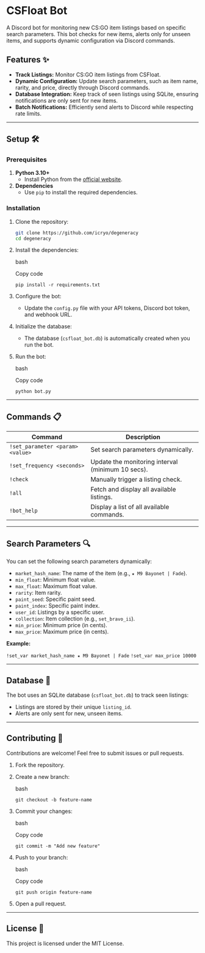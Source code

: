 # CSFloat Bot

A Discord bot for monitoring new CS:GO item listings based on specific search parameters. This bot checks for new items, alerts only for unseen items, and supports dynamic configuration via Discord commands.

## Features ✨
- **Track Listings:** Monitor CS:GO item listings from CSFloat.
- **Dynamic Configuration:** Update search parameters, such as item name, rarity, and price, directly through Discord commands.
- **Database Integration:** Keep track of seen listings using SQLite, ensuring notifications are only sent for new items.
- **Batch Notifications:** Efficiently send alerts to Discord while respecting rate limits.

---

## Setup 🛠️

### Prerequisites
1. **Python 3.10+**
   - Install Python from the [official website](https://www.python.org/downloads/).
2. **Dependencies**
   - Use `pip` to install the required dependencies.

### Installation
1. Clone the repository:
   ```bash
   git clone https://github.com/icryo/degeneracy
   cd degeneracy

1.  Install the dependencies:

    bash

    Copy code

    `pip install -r requirements.txt`

2.  Configure the bot:

    -   Update the `config.py` file with your API tokens, Discord bot token, and webhook URL.
3.  Initialize the database:

    -   The database (`csfloat_bot.db`) is automatically created when you run the bot.
4.  Run the bot:

    bash

    Copy code

    `python bot.py`

* * * * *

Commands 📋
-----------

| Command | Description |
| --- | --- |
| `!set_parameter <param> <value>` | Set search parameters dynamically. |
| `!set_frequency <seconds>` | Update the monitoring interval (minimum 10 secs). |
| `!check` | Manually trigger a listing check. |
| `!all` | Fetch and display all available listings. |
| `!bot_help` | Display a list of all available commands. |

* * * * *

Search Parameters 🔍
--------------------

You can set the following search parameters dynamically:

-   `market_hash_name`: The name of the item (e.g., `★ M9 Bayonet | Fade`).
-   `min_float`: Minimum float value.
-   `max_float`: Maximum float value.
-   `rarity`: Item rarity.
-   `paint_seed`: Specific paint seed.
-   `paint_index`: Specific paint index.
-   `user_id`: Listings by a specific user.
-   `collection`: Item collection (e.g., `set_bravo_ii`).
-   `min_price`: Minimum price (in cents).
-   `max_price`: Maximum price (in cents).

**Example:**

`
   !set_var market_hash_name ★ M9 Bayonet | Fade
`
`
   !set_var max_price 10000
`

* * * * *

Database 📂
-----------

The bot uses an SQLite database (`csfloat_bot.db`) to track seen listings:

-   Listings are stored by their unique `listing_id`.
-   Alerts are only sent for new, unseen items.

* * * * *

Contributing 🤝
---------------

Contributions are welcome! Feel free to submit issues or pull requests.

1.  Fork the repository.
2.  Create a new branch:

    bash



    `git checkout -b feature-name`

3.  Commit your changes:

    bash

    Copy code

    `git commit -m "Add new feature"`

4.  Push to your branch:

    bash

    Copy code

    `git push origin feature-name`

5.  Open a pull request.

* * * * *

License 📜
----------

This project is licensed under the MIT License.
